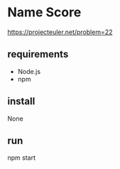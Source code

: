 # Name Score
https://projecteuler.net/problem=22

## requirements
- Node.js
- npm

## install
None

## run
npm start
